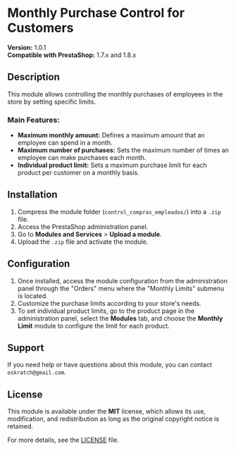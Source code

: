 # Monthly Purchase Control for Customers
**Version:** 1.0.1  
**Compatible with PrestaShop:** 1.7.x and 1.8.x  

## Description
This module allows controlling the monthly purchases of employees in the store by setting specific limits.  

### Main Features:
- **Maximum monthly amount:** Defines a maximum amount that an employee can spend in a month.
- **Maximum number of purchases:** Sets the maximum number of times an employee can make purchases each month.
- **Individual product limit:** Sets a maximum purchase limit for each product per customer on a monthly basis.

## Installation
1. Compress the module folder (`control_compras_empleados/`) into a `.zip` file.
2. Access the PrestaShop administration panel.
3. Go to **Modules and Services** > **Upload a module**.
4. Upload the `.zip` file and activate the module.

## Configuration
1. Once installed, access the module configuration from the administration panel through the "Orders" menu where the "Monthly Limits" submenu is located.
2. Customize the purchase limits according to your store's needs.
3. To set individual product limits, go to the product page in the administration panel, select the **Modules** tab, and choose the **Monthly Limit** module to configure the limit for each product.

## Support
If you need help or have questions about this module, you can contact `oskratch@gmail.com`.

## License
This module is available under the **MIT** license, which allows its use, modification, and redistribution as long as the original copyright notice is retained.

For more details, see the [LICENSE](LICENSE) file.